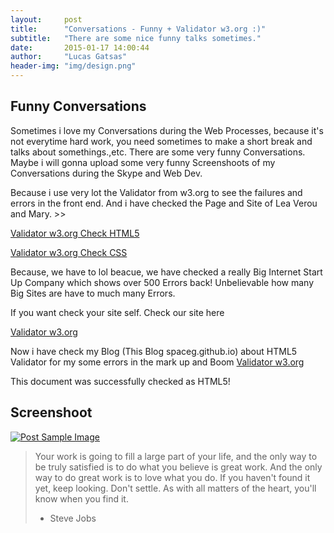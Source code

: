 ```yaml
---
layout:     post
title:      "Conversations - Funny + Validator w3.org :)"
subtitle:   "There are some nice funny talks sometimes."
date:       2015-01-17 14:00:44
author:     "Lucas Gatsas"
header-img: "img/design.png"
---
```

<h2 class="section-heading">Funny Conversations</h2>

Sometimes i love my Conversations during the Web Processes, because it's not everytime hard work, you need sometimes to make a short break and talks about somethings.,etc. There are some very funny Conversations. Maybe i will gonna upload some very funny Screenshoots of my Conversations during the Skype and Web Dev. 

Because i use very lot the Validator from w3.org to see the failures and errors in the front end. And i have checked the Page and Site of Lea Verou and Mary. >> 


[Validator w3.org Check HTML5](http://validator.w3.org/check?uri=http%3A%2F%2Fleaverou.github.io%2Fcontrast-ratio&charset=%28detect+automatically%29&doctype=Inline&group=0)

[Validator w3.org Check CSS](http://jigsaw.w3.org/css-validator/validator?uri=http%3A%2F%2Fleaverou.github.io%2Fcontrast-ratio%2F%23white-on-%2523101015&profile=css3&usermedium=all&warning=1&vextwarning=&lang=de)

Because, we have to lol beacue, we have checked a really Big Internet Start Up Company which shows over 500 Errors back! Unbelievable how many Big Sites are have to much many Errors. 

If you want check your site self. Check our site here 

[Validator w3.org](http://validator.w3.org)

Now i have check my Blog (This Blog spaceg.github.io) about HTML5 Validator  for my some errors in the mark up and Boom [Validator w3.org](http://validator.w3.org/check?uri=https%3A%2F%2Fspaceg.github.io%2F&charset=%28detect+automatically%29&doctype=Inline&group=0&user-agent=W3C_Validator%2F1.3+http%3A%2F%2Fvalidator.w3.org%2Fservices)


This document was successfully checked as HTML5!

<!--

<a href="#">
    <img src="{{ site.baseurl }}/img/static.squarespace.jpg" alt="Post Sample Image">
</a>
-->


<!--
<a href="#">
    <img src="{{ site.baseurl }}/img/gitlist.io.png" alt="Post Sample Image">
</a> -->

<h2 class="section-heading">Screenshoot</h2>


<a href="#">
    <img src="{{ site.baseurl }}/img/design.png" alt="Post Sample Image">
</a> 







<blockquote>Your work is going to fill a large part of your life, and the only way to be truly satisfied is to do what you believe is great work. And the only way to do great work is to love what you do. If you haven't found it yet, keep looking. Don't settle. As with all matters of the heart, you'll know when you find it.

- Steve Jobs

</blockquote>


<!-- 
<a href="#">
    <img src="{{ site.baseurl }}/img/jekyllthemewhite.png" alt="Post Sample Image">
</a> 



 -->



